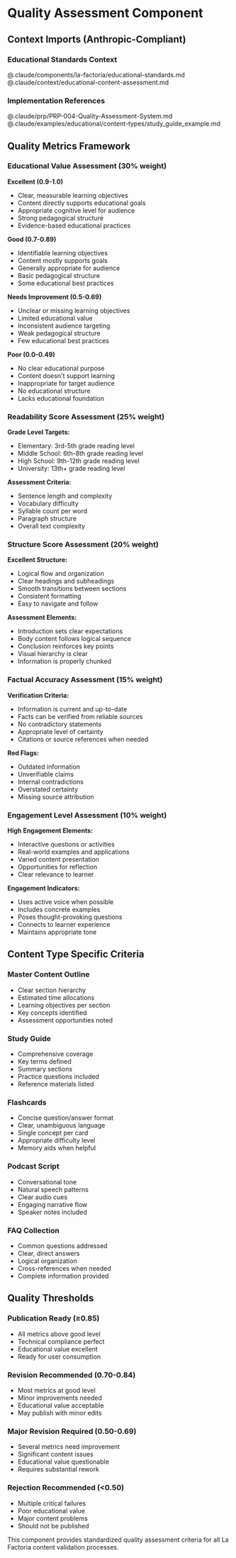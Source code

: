 # Quality Assessment Component

## Context Imports (Anthropic-Compliant)

### Educational Standards Context
@.claude/components/la-factoria/educational-standards.md
@.claude/context/educational-content-assessment.md

### Implementation References  
@.claude/prp/PRP-004-Quality-Assessment-System.md
@.claude/examples/educational/content-types/study_guide_example.md

## Quality Metrics Framework

### Educational Value Assessment (30% weight)
**Excellent (0.9-1.0)**
- Clear, measurable learning objectives
- Content directly supports educational goals
- Appropriate cognitive level for audience
- Strong pedagogical structure
- Evidence-based educational practices

**Good (0.7-0.89)**
- Identifiable learning objectives
- Content mostly supports goals
- Generally appropriate for audience
- Basic pedagogical structure
- Some educational best practices

**Needs Improvement (0.5-0.69)**
- Unclear or missing learning objectives
- Limited educational value
- Inconsistent audience targeting
- Weak pedagogical structure
- Few educational best practices

**Poor (0.0-0.49)**
- No clear educational purpose
- Content doesn't support learning
- Inappropriate for target audience
- No educational structure
- Lacks educational foundation

### Readability Score Assessment (25% weight)
**Grade Level Targets:**
- Elementary: 3rd-5th grade reading level
- Middle School: 6th-8th grade reading level  
- High School: 9th-12th grade reading level
- University: 13th+ grade reading level

**Assessment Criteria:**
- Sentence length and complexity
- Vocabulary difficulty
- Syllable count per word
- Paragraph structure
- Overall text complexity

### Structure Score Assessment (20% weight)
**Excellent Structure:**
- Logical flow and organization
- Clear headings and subheadings
- Smooth transitions between sections
- Consistent formatting
- Easy to navigate and follow

**Assessment Elements:**
- Introduction sets clear expectations
- Body content follows logical sequence
- Conclusion reinforces key points
- Visual hierarchy is clear
- Information is properly chunked

### Factual Accuracy Assessment (15% weight)
**Verification Criteria:**
- Information is current and up-to-date
- Facts can be verified from reliable sources
- No contradictory statements
- Appropriate level of certainty
- Citations or source references when needed

**Red Flags:**
- Outdated information
- Unverifiable claims
- Internal contradictions
- Overstated certainty
- Missing source attribution

### Engagement Level Assessment (10% weight)
**High Engagement Elements:**
- Interactive questions or activities
- Real-world examples and applications
- Varied content presentation
- Opportunities for reflection
- Clear relevance to learner

**Engagement Indicators:**
- Uses active voice when possible
- Includes concrete examples
- Poses thought-provoking questions
- Connects to learner experience
- Maintains appropriate tone

## Content Type Specific Criteria

### Master Content Outline
- Clear section hierarchy
- Estimated time allocations
- Learning objectives per section
- Key concepts identified
- Assessment opportunities noted

### Study Guide
- Comprehensive coverage
- Key terms defined
- Summary sections
- Practice questions included
- Reference materials listed

### Flashcards
- Concise question/answer format
- Clear, unambiguous language
- Single concept per card
- Appropriate difficulty level
- Memory aids when helpful

### Podcast Script
- Conversational tone
- Natural speech patterns
- Clear audio cues
- Engaging narrative flow
- Speaker notes included

### FAQ Collection
- Common questions addressed
- Clear, direct answers
- Logical organization
- Cross-references when needed
- Complete information provided

## Quality Thresholds

### Publication Ready (≥0.85)
- All metrics above good level
- Technical compliance perfect
- Educational value excellent
- Ready for user consumption

### Revision Recommended (0.70-0.84)
- Most metrics at good level
- Minor improvements needed
- Educational value acceptable
- May publish with minor edits

### Major Revision Required (0.50-0.69)
- Several metrics need improvement
- Significant content issues
- Educational value questionable
- Requires substantial rework

### Rejection Recommended (<0.50)
- Multiple critical failures
- Poor educational value
- Major content problems
- Should not be published

This component provides standardized quality assessment criteria for all La Factoria content validation processes.